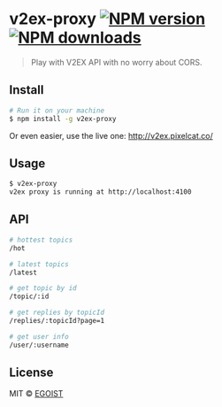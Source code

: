 # v2ex-proxy [![NPM version](https://img.shields.io/npm/v/v2ex-proxy.svg)](https://npmjs.com/package/v2ex-proxy) [![NPM downloads](https://img.shields.io/npm/dm/v2ex-proxy.svg)](https://npmjs.com/package/v2ex-proxy)

> Play with V2EX API with no worry about CORS.

## Install

```bash
# Run it on your machine
$ npm install -g v2ex-proxy
```

Or even easier, use the live one: http://v2ex.pixelcat.co/

## Usage

```bash
$ v2ex-proxy
v2ex proxy is running at http://localhost:4100
```

## API

```bash
# hottest topics
/hot

# latest topics
/latest

# get topic by id
/topic/:id

# get replies by topicId
/replies/:topicId?page=1

# get user info
/user/:username
```

## License

MIT © [EGOIST](https://github.com/egoist)
